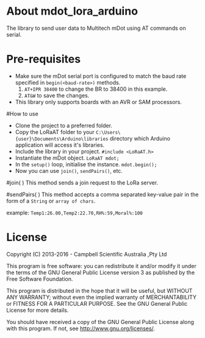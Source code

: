 # About mdot_lora_arduino
The library to send user data to Multitech mDot using AT commands on serial. 

# Pre-requisites
- Make sure the mDot serial port is configured to match the baud rate specified in `begin(<baud-rate>)` methods.
  1. `AT+IPR 38400` to change the BR to 38400 in this example.
  2. `AT&W` to save the changes.
- This library only supports boards with an AVR or SAM processors.

#How to use
- Clone the project to a preferred folder.
- Copy the LoRaAT folder to your `C:\Users\{user}\Documents\Arduino\libraries` directory which Arduino application will access it's libraries.
- Include the library in your project. `#include <LoRaAT.h>`
- Instantiate the mDot object. `LoRaAT mdot;`
- In the `setup()` loop, initialise the instance. `mdot.begin();`
- Now you can use `join()`, `sendPairs()`, etc.

#join( )
This method sends a join request to the LoRa server.

#sendPairs( )
This method accepts a comma separated key-value pair in the form of a `String` or `array of chars`.

example:
`Temp1:26.00,Temp2:22.70,RH%:59,Moral%:100`



License
=======

Copyright (C) 2013-2016 - Campbell Scientific Australia ,Pty Ltd

This program is free software: you can redistribute it and/or modify
it under the terms of the GNU General Public License version 3 as 
published by the Free Software Foundation.

This program is distributed in the hope that it will be useful,
but WITHOUT ANY WARRANTY; without even the implied warranty of
MERCHANTABILITY or FITNESS FOR A PARTICULAR PURPOSE.  See the
GNU General Public License for more details.

You should have received a copy of the GNU General Public License
along with this program. If not, see <http://www.gnu.org/licenses/>.

